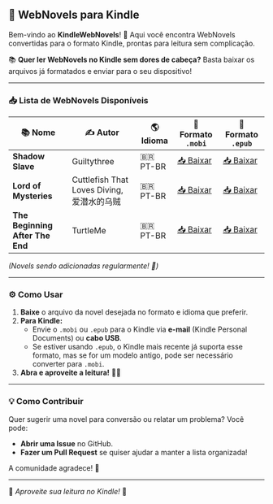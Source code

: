 ## 📖 WebNovels para Kindle  

Bem-vindo ao **KindleWebNovels**! 🎉 Aqui você encontra WebNovels convertidas para o formato Kindle, prontas para leitura sem complicação.  

📚 **Quer ler WebNovels no Kindle sem dores de cabeça?** Basta baixar os arquivos já formatados e enviar para o seu dispositivo!  

---

### 📥 Lista de WebNovels Disponíveis  

| 📚 Nome                        | ✍️ Autor           | 🌎 Idioma | 📂 Formato `.mobi` | 📂 Formato `.epub` |
|--------------------------------|-------------------|----------|----------------|----------------|
| **Shadow Slave** | Guiltythree         | 🇧🇷 PT-BR | [📥 Baixar](https://drive.google.com/drive/folders/1AESgXgJh3MyAgMu_X2tJnsRwyK2ZCkMR?usp=sharing) | [📥 Baixar](https://drive.google.com/drive/folders/1JxUbrGUM-tkm_5xRbnCvHDcL9vmcuwM4?usp=sharing) |
| **Lord of Mysteries** | Cuttlefish That Loves Diving, 爱潜水的乌贼         | 🇧🇷 PT-BR | [📥 Baixar](https://drive.google.com/drive/folders/1ewJgkZLUURX2slPqiuSZjm4H9GeZg4h5?usp=sharing) | [📥 Baixar](https://drive.google.com/drive/folders/1LMpRISVoXPINjlYxlT7a3j9w1AryHecL?usp=sharing) |
| **The Beginning After The End** | TurtleMe         | 🇧🇷 PT-BR | [📥 Baixar](https://drive.google.com/drive/folders/1kV1M9kGSLY_ew792VOH2Jh8YR7ZPaKa0?usp=sharing) | [📥 Baixar](https://drive.google.com/drive/folders/1DKH41K2xN_OwpGZuLZ1g_GXYfHxY5Ywh?usp=sharing) |


*(Novels sendo adicionadas regularmente! 🚀)*  

---

### ⚙️ Como Usar  

1. **Baixe** o arquivo da novel desejada no formato e idioma que preferir.  
2. **Para Kindle:**  
   - Envie o `.mobi` ou `.epub` para o Kindle via **e-mail** (Kindle Personal Documents) ou **cabo USB**.  
   - Se estiver usando `.epub`, o Kindle mais recente já suporta esse formato, mas se for um modelo antigo, pode ser necessário converter para `.mobi`.  
3. **Abra e aproveite a leitura!** 📖🔥  

---

### 💡 Como Contribuir  

Quer sugerir uma novel para conversão ou relatar um problema? Você pode:  

- **Abrir uma Issue** no GitHub.  
- **Fazer um Pull Request** se quiser ajudar a manter a lista organizada!  

A comunidade agradece! 💜  

---
 

🚀 *Aproveite sua leitura no Kindle!* 🚀  
